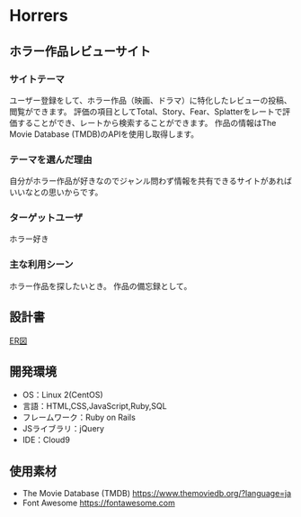 # Horrers

## ホラー作品レビューサイト
### サイトテーマ
ユーザー登録をして、ホラー作品（映画、ドラマ）に特化したレビューの投稿、閲覧ができます。
評価の項目としてTotal、Story、Fear、Splatterをレートで評価することができ、レートから検索することができます。
作品の情報はThe Movie Database (TMDB)のAPIを使用し取得します。

### テーマを選んだ理由
自分がホラー作品が好きなのでジャンル問わず情報を共有できるサイトがあればいいなとの思いからです。

### ターゲットユーザ
ホラー好き

### 主な利用シーン
ホラー作品を探したいとき。
作品の備忘録として。

## 設計書
[ER図](https://drive.google.com/file/d/1up-HLJWAIVc6et3yUYATDHSkeA8_M79T/view?usp=sharing)


## 開発環境
- OS：Linux 2(CentOS)
- 言語：HTML,CSS,JavaScript,Ruby,SQL
- フレームワーク：Ruby on Rails
- JSライブラリ：jQuery
- IDE：Cloud9

## 使用素材
- The Movie Database (TMDB) https://www.themoviedb.org/?language=ja
- Font Awesome https://fontawesome.com
